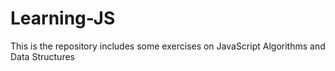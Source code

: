 # Learning-JS
This is the repository includes some exercises on JavaScript Algorithms and Data Structures
